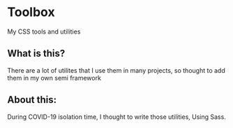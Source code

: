 # Toolbox

My CSS tools and utilities

## What is this?

There are a lot of utilites that I use them in many projects, so thought to add them in my own semi framework

## About this:

During COVID-19 isolation time, I thought to write those utilities, Using Sass.
